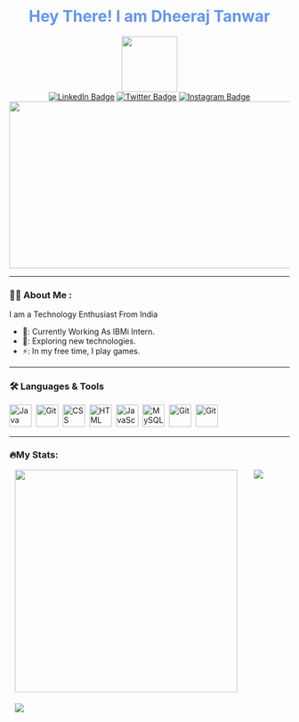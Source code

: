 <h1 align="center" style="color:Cornflowerblue">Hey There! I am Dheeraj Tanwar</h1>
<div id="header" align="center">
  <img src="https://cdn-kpbed.nitrocdn.com/RVLdsmUrzitKnVBooREyuLvkbbdGFquh/assets/images/source/rev-190ab77/programmers.io/wp-content/themes/programmers.io/assets/images/programmers-io.svg" width="100" />
</div>
<div id="badges" align = "center">
  <a href="https://www.linkedin.com/in/dheeraj-tanwar/" target="_blank"><img src="https://img.shields.io/badge/LinkedIn-blue?style=for-the-badge&logo=linkedin&logoColor=white" alt="LinkedIn Badge" /></a>
  <a href="https://x.com/Dheeraj19723494?t=wRAJnzBbrgAlakaVnA5ryg&s=09" target="_blank"><img src="https://img.shields.io/badge/Twitter-blue?style=for-the-badge&logo=X&logoColor=black" alt="Twitter Badge" /></a>
  <a href="https://www.instagram.com/tanwardheeraj49/" target="_blank"><img src="https://img.shields.io/badge/Instagram-red?style=for-the-badge&logo=instagram&logoColor=white" alt="Instagram Badge" /></a>
</div>
<div id="badges" align = "center"><img src="https://komarev.com/ghpvc/?username=dheerajtanwar-pio&style=for-the-badge&color=blue" alt="" /></div>
<div align = "center"><img src="https://media.giphy.com/media/v1.Y2lkPTc5MGI3NjExbThrazRyZ2EwazhhanoxZWNlOWxsbG5nc294ejFvbHpscWI0aGI2cyZlcD12MV9pbnRlcm5hbF9naWZfYnlfaWQmY3Q9Zw/dWesBcTLavkZuG35MI/giphy.gif" width="600" height="300" /></div>

---
### 👨‍💻 About Me :
I am a Technology Enthusiast From India
- 🔭: Currently Working As IBMi Intern.
- 🌱: Exploring new technologies.
- ⚡: In my free time, I play games.

---
### 🛠️ Languages & Tools
<div>
  <img src="https://profilinator.rishav.dev/skills-assets/java-original-wordmark.svg" title="Java" alt="Java" width="40" height="40"/>&nbsp;
  <img src="https://profilinator.rishav.dev/skills-assets/python-original.svg" title="Git" **alt="Git" width="40" height="40"/>&nbsp;
  <img src="https://profilinator.rishav.dev/skills-assets/css3-original-wordmark.svg"  title="CSS3" alt="CSS" width="40" height="40"/>&nbsp;
  <img src="https://profilinator.rishav.dev/skills-assets/html5-original-wordmark.svg" title="HTML5" alt="HTML" width="40" height="40"/>&nbsp;
  <img src="https://profilinator.rishav.dev/skills-assets/javascript-original.svg" title="JavaScript" alt="JavaScript" width="40" height="40"/>&nbsp;
  <img src="https://profilinator.rishav.dev/skills-assets/mysql-original-wordmark.svg" title="MySQL"  alt="MySQL" width="40" height="40"/>&nbsp;
  <img src="https://profilinator.rishav.dev/skills-assets/git-scm-icon.svg" title="Git" **alt="Git" width="40" height="40"/>&nbsp;
  <img src="https://profilinator.rishav.dev/skills-assets/figma-icon.svg" title="Git" **alt="Git" width="40" height="40"/>&nbsp
</div>

---
### 🔥My Stats:
<div style="display:flex;gap:30px;margin-left:10px">
<img src="https://github-readme-stats.vercel.app/api?username=dheerajtanwar-pio&show_icons=true&theme=dark" width=400px  />
<img src="https://github-readme-stats.vercel.app/api/top-langs/?username=dheerajtanwar-pio&layout=compact&theme=dark" />
</div>
<div style="margin-top:20px;margin-left:10px">
<img src="https://github-readme-streak-stats.herokuapp.com?user=dheerajtanwar-pio&theme=dark&date_format=M%20j%5B%2C%20Y%5D&exclude_days=Sun&card_width=500)" />
</div>
